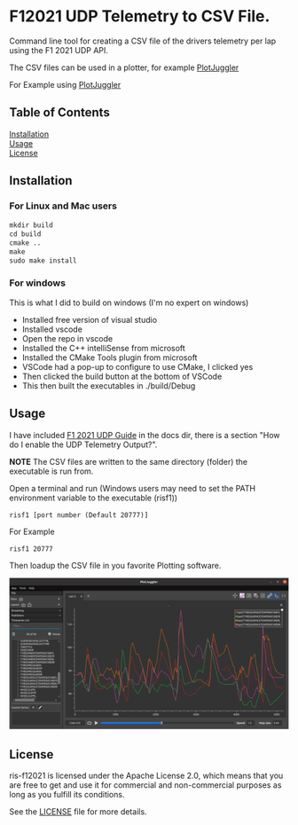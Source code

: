 # F12021 UDP Telemetry to CSV File.

Command line tool for creating a CSV file of the drivers telemetry per lap using the F1 2021 UDP API.

The CSV files can be used in a plotter, for example [PlotJuggler](https://github.com/facontidavide/PlotJuggler)

For Example using [PlotJuggler](https://github.com/facontidavide/PlotJuggler)

## Table of Contents  
[Installation](#installation)   
[Usage](#usage)                      
[License](#license)                    

## <a name="installation"/>Installation

### For Linux and Mac users

```shell
mkdir build
cd build
cmake ..
make
sudo make install
```

### For windows

This is what I did to build on windows (I'm no expert on windows)

- Installed free version of visual studio
- Installed vscode
- Open the repo in vscode
- Installed the C++ intelliSense from microsoft
- Installed the CMake Tools plugin from microsoft
- VSCode had a pop-up to configure to use CMake, I clicked yes
- Then clicked the build button at the bottom of VSCode
- This then built the executables in ./build/Debug

## <a name="usage"/>Usage

I have included [F1 2021 UDP Guide](doc/Data_Output_from_F1_2021%2351.docx) in the docs dir, there is a section "How do I enable the UDP Telemetry Output?".

**NOTE** The CSV files are written to the same directory (folder) the executable is run from.

Open a terminal and run (Windows users may need to set the PATH environment variable to the executable (risf1))

```
risf1 [port number (Default 20777)]
```

For Example

```
risf1 20777
```

Then loadup the CSV file in you favorite Plotting software.

![Plotjuggler example](/images/tyresurfacetemp.png)

## <a name="license"/>License

ris-f12021 is licensed under the Apache License 2.0, which means that you are free to get and use it for commercial and non-commercial purposes as long as you fulfill its conditions.

See the [LICENSE](LICENSE) file for more details.
